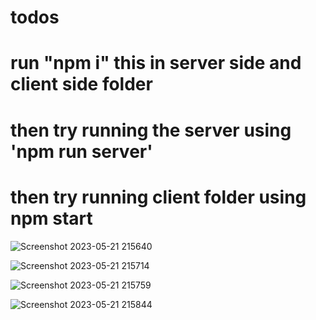 # todos
# run "npm i" this in server side and client side folder
# then try running the server using 'npm run server'
# then try running client folder using npm start
![Screenshot 2023-05-21 215640](https://github.com/Jagadeesh-Udugundla/todos/assets/97141186/033ae4eb-6a0f-4239-b0b2-c78349d0de60)

![Screenshot 2023-05-21 215714](https://github.com/Jagadeesh-Udugundla/todos/assets/97141186/71d49d3f-dc1f-4ccf-8f30-3a93961c09fc)

![Screenshot 2023-05-21 215759](https://github.com/Jagadeesh-Udugundla/todos/assets/97141186/1061bdc9-5bae-4a7f-98ae-369ca2611f85)

![Screenshot 2023-05-21 215844](https://github.com/Jagadeesh-Udugundla/todos/assets/97141186/ae30eba3-632b-479a-bfa2-7feac7ceb100)
